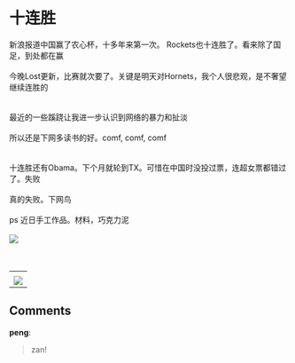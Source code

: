# 十连胜

<div id="msgcns!9884D0A402622CB2!4074" class="bvMsg"><div>新浪报道中国赢了农心杯，十多年来第一次。 Rockets也十连胜了。看来除了国足，到处都在赢</div>
<div> </div>
<div>今晚Lost更新，比赛就次要了。关键是明天对Hornets，我个人很悲观，是不奢望继续连胜的</div>
<div> </div>
<div> </div>
<div>最近的一些蹊跷让我进一步认识到网络的暴力和扯淡</div>
<div> </div>
<div>所以还是下网多读书的好。comf, comf, comf</div>
<div> </div>
<div> </div>
<div>十连胜还有Obama。下个月就轮到TX。可惜在中国时没投过票，连超女票都错过了。失败</div>
<div> </div>
<div>真的失败。下网鸟</div>
<div> </div>
<div>ps 近日手工作品。材料，巧克力泥</div>
<div> </div>
<div><a href="http://byfiles.storage.live.com/y1pwynHTkWQ_X7lAsnKPmC3iDNETgPmqiSa4uvKvtxMGmzdz5M8W62bvr1tGYXm9zhXF20_pzyX_j8" target="_blank"><img src="http://byfiles.storage.live.com/y1pwynHTkWQ_X7lAsnKPmC3iDNETgPmqiSa4uvKvtxMGmzdz5M8W62bvr1tGYXm9zhXF20_pzyX_j8" /></a></div>
<div> </div>
<div> </div></div><table cellspacing="0" border="0"><tr><td></td></tr><tr><td valign="top"><a href="http://byfiles.storage.live.com/y1ppuhzHeML09KMGK8PQui18kqJBRh_fpPEQOk8rrRGhQFAyjGOiJ4g-srPt3yAP2s-5Mrd8dj-CX0" target="_blank" rel="WLPP;url=http://byfiles.storage.live.com/y1ppuhzHeML09KMGK8PQui18kqJBRh_fpPEQOk8rrRGhQFAyjGOiJ4g-srPt3yAP2s-5Mrd8dj-CX0;cnsid=cns&#033;9884D0A402622CB2&#033;4075"><img src="http://byfiles.storage.live.com/y1ppuhzHeML09KMGK8PQui18qUnTpbE2uK11EKOytx6LWdh4xNFDnNW_tF81RVuBknjUmGt8CWUYD4" border="0" /></a></td></tr></table>

## Comments

**peng**:
> zan!

